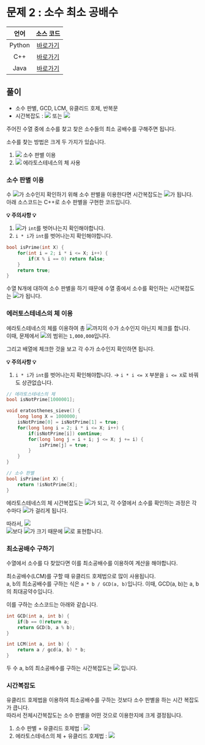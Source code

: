 # 문제 2 : 소수 최소 공배수

| 언어 | 소스 코드 |
| :--: | :-------: |
| Python | [바로가기](./main.py) |
| C++    | [바로가기](./main.cpp) |
| Java | [바로가기](./Main.java) |

## 풀이

 - 소수 판별, GCD, LCM, 유클리드 호제, 반복문
 - 시간복잡도 : <img src="https://render.githubusercontent.com/render/math?math=O(N\sqrt{X})"> 또는 <img src="https://render.githubusercontent.com/render/math?math=O(X\log\log X)">

주어진 수열 중에 소수를 찾고 찾은 소수들의 최소 공배수를 구해주면 됩니다.  

소수를 찾는 방법은 크게 두 가지가 있습니다. 

 1. <img src="https://render.githubusercontent.com/render/math?math=O(\sqrt{N})"> 소수 판별 이용
 2. <img src="https://render.githubusercontent.com/render/math?math=O(N\log\log N)"> 에라토스테네스의 체 사용

### 소수 판별 이용

수 <img src="https://render.githubusercontent.com/render/math?math=X">가 소수인지 확인하기 위해 소수 판별을 이용한다면 시간복잡도는 <img src="https://render.githubusercontent.com/render/math?math=O(\sqrt{X})">가 됩니다.  
아래 소스코드는 C++로 소수 판별을 구현한 코드입니다.  

**:bulb: 주의사항 :bulb:**
1. <img src="https://render.githubusercontent.com/render/math?math=X">가 `int`를 벗어나는지 확인해야합니다.
2. `i * i`가 `int`를 벗어나는지 확인해야합니다.

```cpp
bool isPrime(int X) {
    for(int i = 2; i * i <= X; i++) {
        if(X % i == 0) return false;
    }
    return true;
}
```

수열 N개에 대하여 소수 판별을 하기 때문에 수열 중에서 소수를 확인하는 시간복잡도는 <img src="https://render.githubusercontent.com/render/math?math=O(N\sqrt{X})">가 됩니다.

### 에러토스테네스의 체 이용

에라토스테네스의 체를 이용하여 총 <img src="https://render.githubusercontent.com/render/math?math=X">까지의 수가 소수인지 아닌지 체크를 합니다.  
이때, 문제에서 <img src="https://render.githubusercontent.com/render/math?math=X">의 범위는 `1,000,000`입니다.

그리고 배열에 체크한 것을 보고 각 수가 소수인지 확인하면 됩니다.

**:bulb: 주의사항 :bulb:**
1. `i * i`가 `int`를 벗어나는지 확인해야합니다. &#8594; `i * i <= X` 부분을 `i <= X`로 바꿔도 상관없습니다.

```cpp
// 에라토스테네스의 체
bool isNotPrime[1000001];

void eratosthenes_sieve() {
    long long X = 1000000;
    isNotPrime[0] = isNotPrime[1] = true;
    for(long long i = 2; i * i <= X; i++) {
        if(isNotPrime[i]) continue;
        for(long long j = i + i; j <= X; j += i) {
            isPrime[j] = true;
        }
    }
}

// 소수 판별
bool isPrime(int X) {
    return !isNotPrime[X];
}
```

에라토스테네스의 체 시간복잡도는 <img src="https://render.githubusercontent.com/render/math?math=O(X\log\log X)">가 되고, 각 수열에서 소수를 확인하는 과정은 각 수마다 <img src="https://render.githubusercontent.com/render/math?math=O(1)">가 걸리게 됩니다.

따라서, <img src="https://render.githubusercontent.com/render/math?math=O(X\log\logX%2BN)">  
<img src="https://render.githubusercontent.com/render/math?math=N">보다 <img src="https://render.githubusercontent.com/render/math?math=X">가 크기 때문에 <img src="https://render.githubusercontent.com/render/math?math=O(X\log\logX)">로 표현합니다.

### 최소공배수 구하기

수열에서 소수를 다 찾았다면 이를 최소공배수를 이용하여 계산을 해야합니다.

최소공배수(LCM)를 구할 때 유클리드 호제법으로 많이 사용됩니다.  
a, b의 최소공배수를 구하는 식은 `a * b / GCD(a, b)`입니다. 이때, GCD(a, b)는 a, b의 최대공약수입니다.

이를 구하는 소스코드는 아래와 같습니다.

```cpp
int GCD(int a, int b) {
    if(b == 0)return a;
    return GCD(b, a % b);
}

int LCM(int a, int b) {
    return a / gcd(a, b) * b;
}
```

두 수 a, b의 최소공배수를 구하는 시간복잡도는 <img src="https://render.githubusercontent.com/render/math?math=O(log(max(a, b)))"> 입니다.

 
### 시간복잡도

유클리드 호제법을 이용하여 최소공배수를 구하는 것보다 소수 판별을 하는 시간 복잡도가 큽니다.  
따라서 전체시간복잡도는 소수 판별을 어떤 것으로 이용한지에 크게 결정됩니다.

1. 소수 판별 + 유클리드 호제법 : <img src="https://render.githubusercontent.com/render/math?math=O(N\sqrt{X})">
2. 에라토스테네스의 체 + 유클리드 호제법 : <img src="https://render.githubusercontent.com/render/math?math=O(X\log\log X)">
